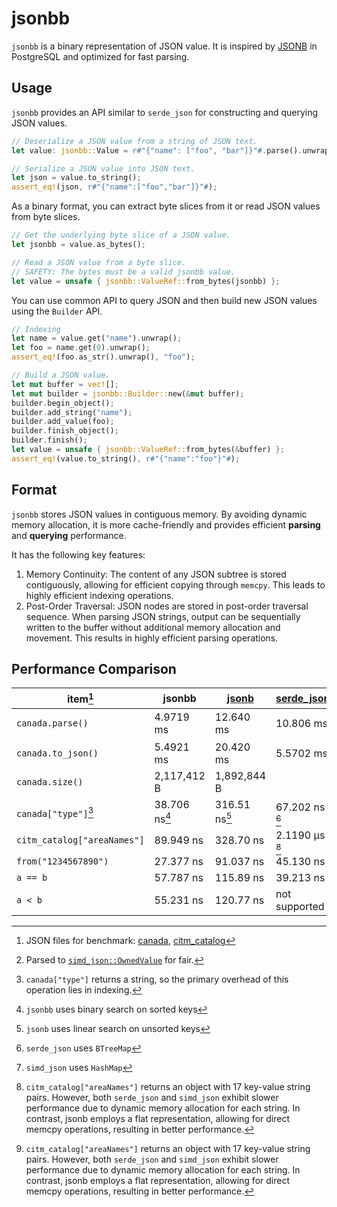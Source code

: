 # jsonbb

`jsonbb` is a binary representation of JSON value. It is inspired by [JSONB](https://www.postgresql.org/docs/current/datatype-json.html) in PostgreSQL and optimized for fast parsing.

## Usage

`jsonbb` provides an API similar to `serde_json` for constructing and querying JSON values.

```rust
// Deserialize a JSON value from a string of JSON text.
let value: jsonbb::Value = r#"{"name": ["foo", "bar"]}"#.parse().unwrap();

// Serialize a JSON value into JSON text.
let json = value.to_string();
assert_eq!(json, r#"{"name":["foo","bar"]}"#);
```

As a binary format, you can extract byte slices from it or read JSON values from byte slices.

```rust
// Get the underlying byte slice of a JSON value.
let jsonbb = value.as_bytes();

// Read a JSON value from a byte slice.
// SAFETY: The bytes must be a valid jsonbb value.
let value = unsafe { jsonbb::ValueRef::from_bytes(jsonbb) };
```

You can use common API to query JSON and then build new JSON values using the `Builder` API.

```rust
// Indexing
let name = value.get("name").unwrap();
let foo = name.get(0).unwrap();
assert_eq!(foo.as_str().unwrap(), "foo");

// Build a JSON value.
let mut buffer = vec![];
let mut builder = jsonbb::Builder::new(&mut buffer);
builder.begin_object();
builder.add_string("name");
builder.add_value(foo);
builder.finish_object();
builder.finish();
let value = unsafe { jsonbb::ValueRef::from_bytes(&buffer) };
assert_eq!(value.to_string(), r#"{"name":"foo"}"#);
```

## Format

`jsonbb` stores JSON values in contiguous memory. By avoiding dynamic memory allocation, it is more cache-friendly and provides efficient **parsing** and **querying** performance.

It has the following key features:

1. Memory Continuity: The content of any JSON subtree is stored contiguously, allowing for efficient copying through `memcpy`. This leads to highly efficient indexing operations.
2. Post-Order Traversal: JSON nodes are stored in post-order traversal sequence. When parsing JSON strings, output can be sequentially written to the buffer without additional memory allocation and movement. This results in highly efficient parsing operations.

## Performance Comparison

| item[^0]                    | jsonbb    | [jsonb]   | [serde_json]   | [simd_json]    |
| --------------------------- | --------- | --------- | -------------- | -------------- |
| `canada.parse()`            | 4.9719 ms | 12.640 ms | 10.806 ms      | 6.0767 ms [^1] |
| `canada.to_json()`          | 5.4921 ms | 20.420 ms | 5.5702 ms      | 3.0548 ms      |
| `canada.size()`             | 2,117,412 B | 1,892,844 B |            |                |
| `canada["type"]`[^2]        | 38.706 ns[^2.1] | 316.51 ns[^2.2] | 67.202 ns [^2.3] | 27.102 ns [^2.4] |
| `citm_catalog["areaNames"]` | 89.949 ns | 328.70 ns | 2.1190 µs [^3] | 1.9012 µs [^3] |
| `from("1234567890")`        | 27.377 ns | 91.037 ns | 45.130 ns      | 21.513 ns      |
| `a == b`                    | 57.787 ns | 115.89 ns | 39.213 ns      | 41.675 ns      |
| `a < b`                     | 55.231 ns | 120.77 ns | not supported  | not supported  |

[jsonb]: https://docs.rs/jsonb/0.3.0/jsonb/
[serde_json]: https://docs.rs/serde_json/1.0.107/serde_json/
[simd_json]: https://docs.rs/simd-json/0.12.0/simd_json/

[^0]: JSON files for benchmark: [canada](https://github.com/datafuselabs/jsonb/blob/6b3f03effc08e1ca3cad69199e4cb1398e482757/data/canada.json), [citm_catalog](https://github.com/datafuselabs/jsonb/blob/6b3f03effc08e1ca3cad69199e4cb1398e482757/data/citm_catalog.json)

[^1]: Parsed to [`simd_json::OwnedValue`](https://docs.rs/simd-json/0.12.0/simd_json/value/owned/enum.Value.html) for fair.

[^2]: `canada["type"]` returns a string, so the primary overhead of this operation lies in indexing.

[^2.1]: `jsonbb` uses binary search on sorted keys
[^2.2]: `jsonb` uses linear search on unsorted keys
[^2.3]: `serde_json` uses `BTreeMap`
[^2.4]: `simd_json` uses `HashMap`

[^3]: `citm_catalog["areaNames"]` returns an object with 17 key-value string pairs. However, both `serde_json` and `simd_json` exhibit slower performance due to dynamic memory allocation for each string. In contrast, jsonb employs a flat representation, allowing for direct memcpy operations, resulting in better performance.

